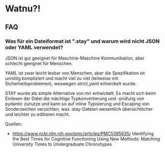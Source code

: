 # Watnu?!

## FAQ

### Was für ein Dateiformat ist ".stay" und warum wird nicht JSON oder YAML verwendet?
JSON ist gut geeignet für Maschine-Maschine Kommunikation, aber schlecht geeignet für Menschen.

YAML ist zwar leicht lesbar von Menschen, aber die Spezifikation ist unnötig kompliziert und macht viel zu viel (teilweise mit Sicherheitsproblemen), weswegen strict_yaml entwickelt wurde.

STAY wurde als simple Alternative von mir entwickelt. Es macht sich beim Einlesen der Datei die mächtige Typkonvertierung und -prüfung von pydantic zunutze und kann so auf inline Typisierung und Escaping von Sonderzeichen verzichten, was .stay-Dateien wesentlich übersichtlicher und leichter zu editieren macht.


Quellen:
* https://www.ncbi.nlm.nih.gov/pmc/articles/PMC5395635/
  Identifying the Best Times for Cognitive Functioning Using New Methods: Matching University Times to Undergraduate Chronotypes
